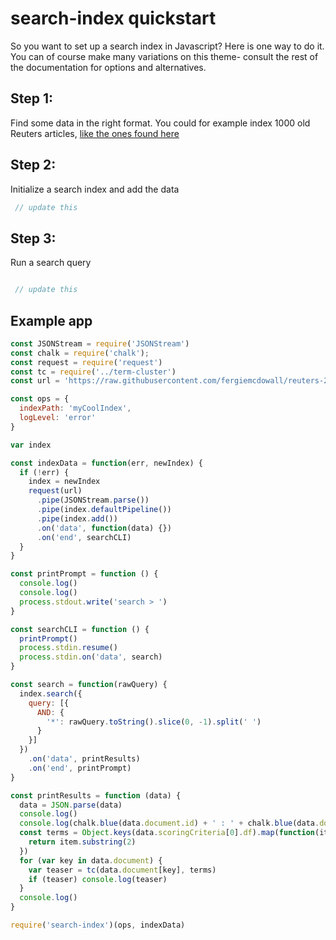 # search-index quickstart

So you want to set up a search index in Javascript? Here is one way to
do it. You can of course make many variations on this theme- consult
the rest of the documentation for options and alternatives.

## Step 1:

Find some data in the right format. You could for example index 1000
old Reuters articles, [like the ones found here](https://raw.githubusercontent.com/fergiemcdowall/reuters-21578-json/master/data/fullFileStream/000.str)

## Step 2:

Initialize a search index and add the data

```javascript
 // update this
```

## Step 3:

Run a search query

```javascript

 // update this
```


## Example app

```javascript
const JSONStream = require('JSONStream')
const chalk = require('chalk');
const request = require('request')
const tc = require('../term-cluster')
const url = 'https://raw.githubusercontent.com/fergiemcdowall/reuters-21578-json/master/data/fullFileStream/justTen.str'

const ops = {
  indexPath: 'myCoolIndex',
  logLevel: 'error'
}

var index

const indexData = function(err, newIndex) {
  if (!err) {
    index = newIndex
    request(url)
      .pipe(JSONStream.parse())
      .pipe(index.defaultPipeline())
      .pipe(index.add())
      .on('data', function(data) {})
      .on('end', searchCLI)
  }
}

const printPrompt = function () {
  console.log()
  console.log()
  process.stdout.write('search > ')
}

const searchCLI = function () {
  printPrompt()
  process.stdin.resume()
  process.stdin.on('data', search)
}

const search = function(rawQuery) {
  index.search({
    query: [{
      AND: {
        '*': rawQuery.toString().slice(0, -1).split(' ')
      }
    }]
  })
    .on('data', printResults)
    .on('end', printPrompt)
}

const printResults = function (data) {
  data = JSON.parse(data)
  console.log()
  console.log(chalk.blue(data.document.id) + ' : ' + chalk.blue(data.document.title))
  const terms = Object.keys(data.scoringCriteria[0].df).map(function(item) {
    return item.substring(2)
  })  
  for (var key in data.document) {
    var teaser = tc(data.document[key], terms)
    if (teaser) console.log(teaser)
  }
  console.log()
}

require('search-index')(ops, indexData)

```